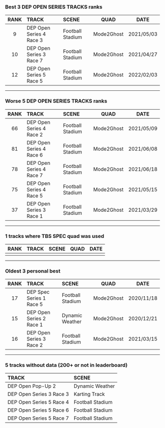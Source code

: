 ### Best 3 DEP OPEN SERIES TRACKS ranks
|RANK|TRACK|SCENE|QUAD|DATE|
|:---:|:---|:---|:---:|:---:|
|9|DEP Open Series 4 Race 3|Football Stadium|Mode2Ghost|2021/05/03|
|10|DEP Open Series 3 Race 7|Football Stadium|Mode2Ghost|2021/04/27|
|12|DEP Open Series 5 Race 5|Football Stadium|Mode2Ghost|2022/02/03|
---
### Worse 5 DEP OPEN SERIES TRACKS ranks
|RANK|TRACK|SCENE|QUAD|DATE|
|:---:|:---|:---|:---:|:---:|
|66|DEP Open Series 4 Race 2|Football Stadium|Mode2Ghost|2021/05/09|
|81|DEP Open Series 4 Race 6|Football Stadium|Mode2Ghost|2021/06/08|
|78|DEP Open Series 4 Race 7|Football Stadium|Mode2Ghost|2021/06/18|
|75|DEP Open Series 4 Race 5|Football Stadium|Mode2Ghost|2021/05/15|
|37|DEP Open Series 3 Race 1|Football Stadium|Mode2Ghost|2021/03/29|
---
### 1 tracks where TBS SPEC quad was used
|RANK|TRACK|SCENE|QUAD|DATE|
|:---:|:---|:---|:---:|:---:|
||||||
---
### Oldest 3 personal best
|RANK|TRACK|SCENE|QUAD|DATE|
|:---:|:---|:---|:---:|:---:|
|17|DEP Spec Series 1 Race 5|Football Stadium|Mode2Ghost|2020/11/18|
|15|DEP Open Series 2 Race 1|Dynamic Weather|Mode2Ghost|2020/12/21|
|16|DEP Open Series 3 Race 2|Football Stadium|Mode2Ghost|2021/03/15|
---
### 5 tracks without data (200+ or not in leaderboard)
|TRACK|SCENE|
|:---|:---|
|DEP Open Pop-Up 2|Dynamic Weather|
|DEP Open Series 3 Race 3|Karting Track|
|DEP Open Series 5 Race 4|Football Stadium|
|DEP Open Series 5 Race 6|Football Stadium|
|DEP Open Series 5 Race 7|Football Stadium|
